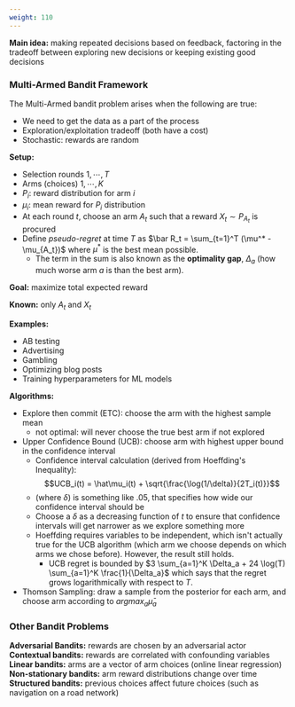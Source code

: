 ```yaml
---
weight: 110
---
```


**Main idea:** making repeated decisions based on feedback, factoring in the tradeoff between exploring new decisions or keeping existing good decisions

### Multi-Armed Bandit Framework
The Multi-Armed bandit problem arises when the following are true:
 - We need to get the data as a part of the process
 - Exploration/exploitation tradeoff (both have a cost)
 - Stochastic: rewards are random

**Setup:**
 - Selection rounds $1, \cdots, T$
 - Arms (choices) $1, \cdots, K$
 - $P_i$: reward distribution for arm $i$
 - $\mu_i$: mean reward for $P_i$ distribution
 - At each round $t$, choose an arm $A_t$ such that a reward $X_t \sim P_{A_t}$ is procured
 - Define *pseudo-regret* at time $T$ as $\bar R_t = \sum_{t=1}^T (\mu^* - \mu_{A_t})$ where $\mu^*$ is the best mean possible.
	 - The term in the sum is also known as the **optimality gap**, $\Delta_a$ (how much worse arm $a$ is than the best arm).

**Goal:** maximize total expected reward

**Known:** only $A_t$ and $X_t$

**Examples:**
- AB testing
- Advertising
- Gambling
- Optimizing blog posts
- Training hyperparameters for ML models

**Algorithms:**
 - Explore then commit (ETC): choose the arm with the highest sample mean
	 - not optimal: will never choose the true best arm if not explored
 - Upper Confidence Bound (UCB): choose arm with highest upper bound in the confidence interval
	 - Confidence interval calculation (derived from Hoeffding's Inequality): $$UCB_i(t) = \hat\mu_i(t) + \sqrt{\frac{\log(1/\delta)}{2T_i(t)}}$$
	 - (where $\delta$) is something like .05, that specifies how wide our confidence interval should be
	 - Choose a $\delta$ as a decreasing function of $t$ to ensure that confidence intervals will get narrower as we explore something more
	 - Hoeffding requires variables to be independent, which isn't actually true for the UCB algorithm (which arm we choose depends on which arms we chose before). However, the result still holds.
		 - UCB regret is bounded by $3 \sum_{a=1}^K \Delta_a + 24 \log(T) \sum_{a=1}^K \frac{1}{\Delta_a}$ which says that the regret grows logarithmically with respect to $T$.
 - Thomson Sampling: draw a sample from the posterior for each arm, and choose arm according to $argmax_a \bar\mu_a$


### Other Bandit Problems
**Adversarial Bandits:** rewards are chosen by an adversarial actor
**Contextual bandits:** rewards are correlated with confounding variables
**Linear bandits:** arms are a vector of arm choices (online linear regression)
**Non-stationary bandits:** arm reward distributions change over time
**Structured bandits:** previous choices affect future choices (such as navigation on a road network)